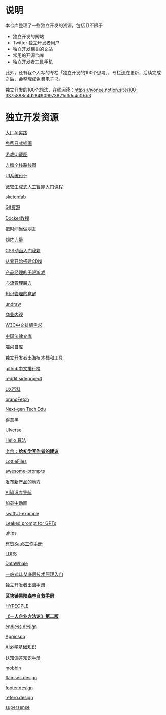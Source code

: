# 说明

本仓库整理了一些独立开发的资源，包括且不限于

- 独立开发的网站
- Twitter 独立开发者用户
- 独立开发相关的文站
- 常用的开源仓库
- 独立开发者工具手机

此外，还有我个人写的专栏「独立开发的100个思考」，专栏还在更新，后续完成之后，会整理成免费电子书。

独立开发的100个想法，在线阅读：https://ivonee.notion.site/100-3875888c4d284909973821d3dc4c06b3


# 独立开发资源

[大厂AI实践](https://www.yuque.com/wikidesign/vngzgk)

[免费日式插画](https://www.notion.so/3d7d50702a5545a5a1834a032ef73e65?pvs=21)

[游戏UI截图](https://www.notion.so/UI-05da0b8af08249c18d32b218af4c8044?pvs=21)

[方糖全栈路线图](https://www.notion.so/a486a98494d64fa1b5093cbf07e4279b?pvs=21)

[UI系统设计](https://www.notion.so/UI-496c4cde347446be81f3a5ec41f61e5b?pvs=21)

[微软生成式人工智能入门课程](https://www.notion.so/fbcf4416e4da4208b69242e058e2f083?pvs=21)

[sketchfab](https://www.notion.so/sketchfab-c2eace6348e64180871a3fcf20468197?pvs=21)

[Gif资源](https://www.notion.so/Gif-3d511ea86c174d2b941e797bb5ed5c8a?pvs=21)

[Docker教程](https://www.notion.so/Docker-fb1fd1e7eb9f4ec5b74c922fa015519f?pvs=21)

[把时间当做朋友](https://www.notion.so/b9a8aaa16aec4c0aba4c960f18fad754?pvs=21)

[矩阵力量](https://www.notion.so/1ec79cb0a66048ab9d6bb8e3c5d8d899?pvs=21)

[CSS动画入门秘籍](https://www.notion.so/CSS-51e25b4edb99436e8a8f3b16f3bd8b88?pvs=21)

[从零开始搭建CDN](https://www.notion.so/CDN-80f831d929ce49cfbb1aa1bacb0d7640?pvs=21)

[产品经理的无限游戏](https://www.notion.so/550bd2e00d354af990b2ff0b1d1c2d3d?pvs=21)

[心流管理魔方](https://www.notion.so/f95be3e42a18420899b570ce9df8e1d7?pvs=21)

[知识管理的觉醒](https://www.notion.so/287941f0219848438322510c1ab300d6?pvs=21)

[undraw](https://www.notion.so/undraw-e3c54b14516f4711a840c06188417814?pvs=21)

[商业内观](https://www.notion.so/fcfb8deff94c4e89a4aed7be2b755e63?pvs=21)

[W3C中文排版需求](https://www.notion.so/W3C-742203e27c864546a4ec2929bfdd4ff3?pvs=21)

[中国法律文库](https://www.notion.so/eb594fd15d82470f86fec103f68e35a1?pvs=21)

[喵闪自库](https://www.notion.so/824e7ece724641be86a3c7bfc716a43a?pvs=21)

[独立开发者出海技术栈和工具](https://www.notion.so/248e5c87d8a84fadbbf3e7195346ba4f?pvs=21)

[github中文排行榜](https://www.notion.so/github-819eedaab16441f6af109a0bd64caca8?pvs=21)

[reddit sideproject](https://www.notion.so/reddit-sideproject-dc082320e4cf48419b6aa55c003920e7?pvs=21)

[UX百科](https://www.notion.so/UX-04e5f68e46184a508bbb85c9225c4591?pvs=21)

[brandFetch](https://www.notion.so/brandFetch-2471f75c8ec14ca1b9e9ab075190b1df?pvs=21)

[Next-gen Tech Edu](https://www.notion.so/Next-gen-Tech-Edu-a209067a623241bcb34460ae2c409318?pvs=21)

[得意黑](https://www.notion.so/27535ede5d254922b1cbe4f0429a0cc9?pvs=21)

[UIverse](https://www.notion.so/UIverse-004bebf2c0dd4dc6b790ed4ddada15eb?pvs=21)

[Hello 算法](https://www.notion.so/Hello-9dfe151a4aa24a63826dda134c01ac9c?pvs=21)

[老舍：**给初学写作者的建议**](https://www.notion.so/5a2839565c2346fdb19cbf4f21ae1ea5?pvs=21)

[LottieFiles](https://www.notion.so/LottieFiles-7956f24cb96d4149a7b73280e570dfc9?pvs=21)

[awesome-prompts](https://www.notion.so/awesome-prompts-0362cdc0f8984d5ea4d4873b8d5cd94c?pvs=21)

[发布新产品的地方](https://www.notion.so/22ab2cc8b2fb497fb6daa1d490ef3b67?pvs=21)

[AI知识库导航](https://www.notion.so/AI-a557c6ba6b1747229fdedbb1568ba49a?pvs=21)

[加载中动画](https://www.notion.so/55e64524ef974533b252f87daee941fb?pvs=21)

[swiftUI-example](https://www.notion.so/swiftUI-example-790a0fc65a7143fdb25a9a8932754776?pvs=21)

[Leaked prompt for GPTs](https://www.notion.so/Leaked-prompt-for-GPTs-bc0641ce90ca460eaa1ae2498ac555bd?pvs=21)

[uitips](https://www.notion.so/uitips-73ae4f8b452342ac8d40a926621ee4a6?pvs=21)

[有赞SaaS工作手册](https://www.notion.so/SaaS-e407da954f174dee87f4ba85e0f9ad36?pvs=21)

[LDRS](https://www.notion.so/LDRS-05a68ae91c74451ca11ba7fe5287e4b2?pvs=21)

[DataWhale](https://www.notion.so/DataWhale-73ccab1d68c44981a5fc8fc01f5e5d7b?pvs=21)

[一站式LLM底层技术原理入门](https://www.notion.so/LLM-de7fc9c23e5444a4b2aa1211f24013fa?pvs=21)

[独立开发者出海手册](https://www.notion.so/71815f7d21c846669ce3e4cb3ecde216?pvs=21)

[**区块链黑暗森林自救手册**](https://www.notion.so/a66cb05e29dd46e68d8db268f77ce307?pvs=21)

[HYPEOPLE](https://www.notion.so/HYPEOPLE-e013259de18648a4a392fe92bd5a0ded?pvs=21)

[**《一人企业方法论》第二版**](https://www.notion.so/1212c870729a44ccb68c3b8783ebc5b9?pvs=21)

[endless.design](https://www.notion.so/endless-design-f4cfde76468442ecac5fede42f8cf162?pvs=21)

[Appinspo](https://www.notion.so/Appinspo-fc4a63ddfb274021920c0921779aec36?pvs=21)

[AI必学基础知识](https://www.notion.so/AI-71fb8f9295514790b0039c236b7c9edc?pvs=21)

[认知偏差知识手册](https://www.notion.so/fcf4d4e8d0704e18be4cecb9e9a7c904?pvs=21)

[mobbin](https://www.notion.so/mobbin-c4c26d5618634c0f92a61623ca03b188?pvs=21)

[flamses.design](https://www.notion.so/flamses-design-5db3c337eca24f2c8da39ab8f8322c8d?pvs=21)

[footer.design](https://www.notion.so/footer-design-d875ac28d9c44bf78ad09ceff1f19ab3?pvs=21)

[refero.design](https://www.notion.so/refero-design-146cff9af502447e8e9944d63d2f931c?pvs=21)

[supersense](https://www.notion.so/supersense-df5bb48b63ff4b9cb2eabee0877e8c5f?pvs=21)